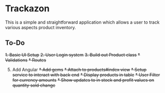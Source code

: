 # Trackazon

This is a simple and straightforward application which allows a user to track various aspects product inventory.  

## To-Do
~~1. Basic UI Setup~~
~~2. User Login system~~
~~3. Build out Product class~~
  ~~* Validations~~
  ~~* Routes~~

5. Add Angular
  ~~* Add gems~~
  ~~* Attach to products#index view~~
  ~~* Setup service to interact with back end~~
  ~~* Display products in table~~
  ~~* User Filter for currency amounts~~
  ~~* Show updates to in stock and profit values on quantity sold change~~
